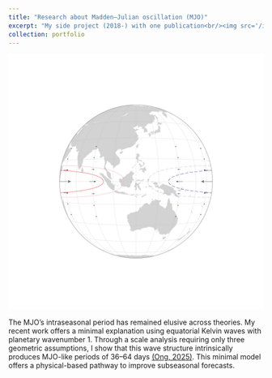 ```yaml
---
title: "Research about Madden–Julian oscillation (MJO)"
excerpt: "My side project (2018-) with one publication<br/><img src='/images/MJOanimation.gif'>"
collection: portfolio
---
```


<img src='/images/MJOanimation.gif'>

The MJO’s intraseasonal period has remained elusive across theories. My recent work offers a minimal explanation using equatorial Kelvin waves with planetary wavenumber 1. Through a scale analysis requiring only three geometric assumptions, I show that this wave structure intrinsically produces MJO-like periods of 36–64 days [(Ong, 2025)](https://doi.org/10.1002/qj.5028). This minimal model offers a physical-based pathway to improve subseasonal forecasts.
